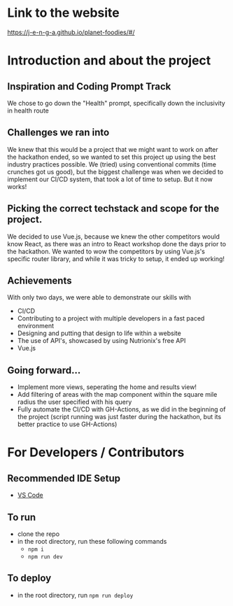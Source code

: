 # Link to the website
https://j-e-n-g-a.github.io/planet-foodies/#/

# Introduction and about the project

## Inspiration and Coding Prompt Track

We chose to go down the "Health" prompt, specifically down the inclusivity in health route

## Challenges we ran into
We knew that this would be a project that we might want to work on after the hackathon ended, so we wanted to set this project up using the best industry practices possible. We (tried) using conventional commits (time crunches got us good), but the biggest challenge was when we decided to implement our CI/CD system, that took a lot of time to setup. But it now works!

## Picking the correct techstack and scope for the project. 
We decided to use Vue.js, because we knew the other competitors would know React, as there was an intro to React workshop done the days prior to the hackathon. We wanted to wow the competitors by using Vue.js's specific router library, and while it was tricky to setup, it ended up working!

## Achievements
With only two days, we were able to demonstrate our skills with
- CI/CD
- Contributing to a project with multiple developers in a fast paced environment
- Designing and putting that design to life within a website
- The use of API's, showcased by using Nutrionix's free API
- Vue.js

## Going forward...
- Implement more views, seperating the home and results view!
- Add filtering of areas with the map component within the square mile radius the user specified with his query
- Fully automate the CI/CD with GH-Actions, as we did in the beginning of the project (script running was just faster during the hackathon, but its better practice to use GH-Actions)

# For Developers / Contributors

## Recommended IDE Setup

- [VS Code](https://code.visualstudio.com/)

## To run

- clone the repo
- in the root directory, run these following commands
    - `npm i`
    - `npm run dev`
## To deploy
- in the root directory, run `npm run deploy`


